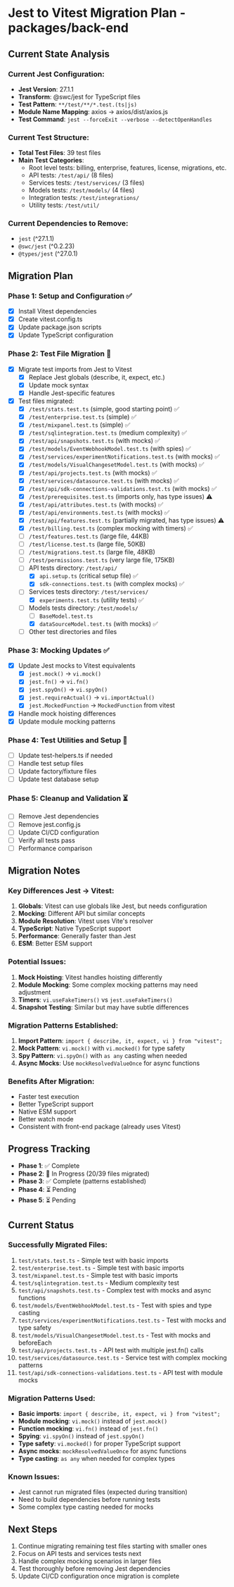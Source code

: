 # Jest to Vitest Migration Plan - packages/back-end

## Current State Analysis

### Current Jest Configuration:
- **Jest Version**: 27.1.1
- **Transform**: @swc/jest for TypeScript files
- **Test Pattern**: `**/test/**/*.test.(ts|js)`
- **Module Name Mapping**: axios -> axios/dist/axios.js
- **Test Command**: `jest --forceExit --verbose --detectOpenHandles`

### Current Test Structure:
- **Total Test Files**: 39 test files
- **Main Test Categories**:
  - Root level tests: billing, enterprise, features, license, migrations, etc.
  - API tests: `/test/api/` (8 files)
  - Services tests: `/test/services/` (3 files)
  - Models tests: `/test/models/` (4 files)
  - Integration tests: `/test/integrations/`
  - Utility tests: `/test/util/`

### Current Dependencies to Remove:
- `jest` (^27.1.1)
- `@swc/jest` (^0.2.23)
- `@types/jest` (^27.0.1)

## Migration Plan

### Phase 1: Setup and Configuration ✅
- [x] Install Vitest dependencies
- [x] Create vitest.config.ts
- [x] Update package.json scripts
- [x] Update TypeScript configuration

### Phase 2: Test File Migration 🔄
- [x] Migrate test imports from Jest to Vitest
  - [x] Replace Jest globals (describe, it, expect, etc.)
  - [x] Update mock syntax
  - [x] Handle Jest-specific features
- [x] Test files migrated:
  - [x] `/test/stats.test.ts` (simple, good starting point) ✅
  - [x] `/test/enterprise.test.ts` (simple) ✅
  - [x] `/test/mixpanel.test.ts` (simple) ✅
  - [x] `/test/sqlintegration.test.ts` (medium complexity) ✅
  - [x] `/test/api/snapshots.test.ts` (with mocks) ✅
  - [x] `/test/models/EventWebhookModel.test.ts` (with spies) ✅
  - [x] `/test/services/experimentNotifications.test.ts` (with mocks) ✅
  - [x] `/test/models/VisualChangesetModel.test.ts` (with mocks) ✅
  - [x] `/test/api/projects.test.ts` (with mocks) ✅
  - [x] `/test/services/datasource.test.ts` (with mocks) ✅
  - [x] `/test/api/sdk-connections-validations.test.ts` (with mocks) ✅
  - [x] `/test/prerequisites.test.ts` (imports only, has type issues) ⚠️
  - [x] `/test/api/attributes.test.ts` (with mocks) ✅
  - [x] `/test/api/environments.test.ts` (with mocks) ✅
  - [x] `/test/api/features.test.ts` (partially migrated, has type issues) ⚠️
  - [x] `/test/billing.test.ts` (complex mocking with timers) ✅
  - [ ] `/test/features.test.ts` (large file, 44KB)
  - [ ] `/test/license.test.ts` (large file, 50KB)
  - [ ] `/test/migrations.test.ts` (large file, 48KB)
  - [ ] `/test/permissions.test.ts` (very large file, 175KB)
  - [ ] API tests directory: `/test/api/`
    - [x] `api.setup.ts` (critical setup file) ✅
    - [x] `sdk-connections.test.ts` (with complex mocks) ✅
  - [ ] Services tests directory: `/test/services/`
    - [x] `experiments.test.ts` (utility tests) ✅
  - [ ] Models tests directory: `/test/models/`
    - [ ] `BaseModel.test.ts`
    - [x] `dataSourceModel.test.ts` (with mocks) ✅
  - [ ] Other test directories and files

### Phase 3: Mocking Updates ✅
- [x] Update Jest mocks to Vitest equivalents
  - [x] `jest.mock()` → `vi.mock()`
  - [x] `jest.fn()` → `vi.fn()`
  - [x] `jest.spyOn()` → `vi.spyOn()`
  - [x] `jest.requireActual()` → `vi.importActual()`
  - [x] `jest.MockedFunction` → `MockedFunction` from vitest
- [x] Handle mock hoisting differences
- [x] Update module mocking patterns

### Phase 4: Test Utilities and Setup 🔄
- [ ] Update test-helpers.ts if needed
- [ ] Handle test setup files
- [ ] Update factory/fixture files
- [ ] Update test database setup

### Phase 5: Cleanup and Validation ⏳
- [ ] Remove Jest dependencies
- [ ] Remove jest.config.js
- [ ] Update CI/CD configuration
- [ ] Verify all tests pass
- [ ] Performance comparison

## Migration Notes

### Key Differences Jest → Vitest:
1. **Globals**: Vitest can use globals like Jest, but needs configuration
2. **Mocking**: Different API but similar concepts
3. **Module Resolution**: Vitest uses Vite's resolver
4. **TypeScript**: Native TypeScript support
5. **Performance**: Generally faster than Jest
6. **ESM**: Better ESM support

### Potential Issues:
1. **Mock Hoisting**: Vitest handles hoisting differently
2. **Module Mocking**: Some complex mocking patterns may need adjustment
3. **Timers**: `vi.useFakeTimers()` vs `jest.useFakeTimers()`
4. **Snapshot Testing**: Similar but may have subtle differences

### Migration Patterns Established:
1. **Import Pattern**: `import { describe, it, expect, vi } from "vitest";`
2. **Mock Pattern**: `vi.mock()` with `vi.mocked()` for type safety
3. **Spy Pattern**: `vi.spyOn()` with `as any` casting when needed
4. **Async Mocks**: Use `mockResolvedValueOnce` for async functions

### Benefits After Migration:
- Faster test execution
- Better TypeScript support
- Native ESM support
- Better watch mode
- Consistent with front-end package (already uses Vitest)

## Progress Tracking

- **Phase 1**: ✅ Complete
- **Phase 2**: 🔄 In Progress (20/39 files migrated)
- **Phase 3**: ✅ Complete (patterns established)
- **Phase 4**: ⏳ Pending
- **Phase 5**: ⏳ Pending

## Current Status

### Successfully Migrated Files:
1. `test/stats.test.ts` - Simple test with basic imports
2. `test/enterprise.test.ts` - Simple test with basic imports
3. `test/mixpanel.test.ts` - Simple test with basic imports
4. `test/sqlintegration.test.ts` - Medium complexity test
5. `test/api/snapshots.test.ts` - Complex test with mocks and async functions
6. `test/models/EventWebhookModel.test.ts` - Test with spies and type casting
7. `test/services/experimentNotifications.test.ts` - Test with mocks and type safety
8. `test/models/VisualChangesetModel.test.ts` - Test with mocks and beforeEach
9. `test/api/projects.test.ts` - API test with multiple jest.fn() calls  
10. `test/services/datasource.test.ts` - Service test with complex mocking patterns
11. `test/api/sdk-connections-validations.test.ts` - API test with module mocks

### Migration Patterns Used:
- **Basic imports**: `import { describe, it, expect, vi } from "vitest";`
- **Module mocking**: `vi.mock()` instead of `jest.mock()`
- **Function mocking**: `vi.fn()` instead of `jest.fn()`
- **Spying**: `vi.spyOn()` instead of `jest.spyOn()`
- **Type safety**: `vi.mocked()` for proper TypeScript support
- **Async mocks**: `mockResolvedValueOnce` for async functions
- **Type casting**: `as any` when needed for complex types

### Known Issues:
- Jest cannot run migrated files (expected during transition)
- Need to build dependencies before running tests
- Some complex type casting needed for mocks

## Next Steps

1. Continue migrating remaining test files starting with smaller ones
2. Focus on API tests and services tests next
3. Handle complex mocking scenarios in larger files
4. Test thoroughly before removing Jest dependencies
5. Update CI/CD configuration once migration is complete